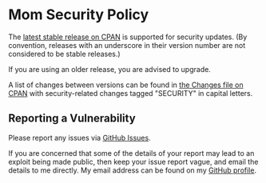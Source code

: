 # Mom Security Policy

The [latest stable release on CPAN](https://metacpan.org/release/Mom)
is supported for security updates. (By convention, releases with an underscore
in their version number are not considered to be stable releases.)

If you are using an older release, you are advised to upgrade.

A list of changes between versions can be found in
[the Changes file on CPAN](https://metacpan.org/changes/distribution/Mom)
with security-related changes tagged "SECURITY" in capital letters.

## Reporting a Vulnerability

Please report any issues via [GitHub Issues](https://github.com/tobyink/p5-mom/issues).

If you are concerned that some of the details of your report may lead to an
exploit being made public, then keep your issue report vague, and email the
details to me directly. My email address can be found on my
[GitHub profile](https://github.com/tobyink).
